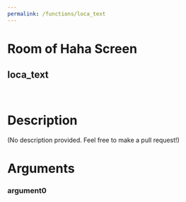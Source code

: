 ```yaml
---
permalink: /functions/loca_text
---
```

# Room of Haha Screen  
## loca_text  
&nbsp;  
# Description  
(No description provided. Feel free to make a pull request!) 
&nbsp;  
# Arguments
### argument0

&nbsp;  


